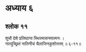 # अध्याय ६

## श्लोक ११

शुचौ देशे प्रतिष्ठाप्य स्थिरमासनमात्मनः ।<br>नात्युच्छ्रितं नातिनीचं चैलाजिनकुशोत्तरम् ॥ ६-११॥<br><br>


